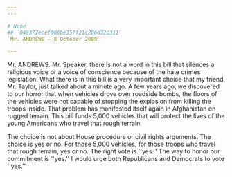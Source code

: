 ```yaml
---
---

# None
## `049372ecef006be357f21c206d32d311`
`Mr. ANDREWS — 8 October 2009`

---
```



Mr. ANDREWS. Mr. Speaker, there is not a word in this bill that 
silences a religious voice or a voice of conscience because of the hate 
crimes legislation. What there is in this bill is a very important 
choice that my friend, Mr. Taylor, just talked about a minute ago. A 
few years ago, we discovered to our horror that when vehicles drove 
over roadside bombs, the floors of the vehicles were not capable of 
stopping the explosion from killing the troops inside. That problem has 
manifested itself again in Afghanistan on rugged terrain. This bill 
funds 5,000 vehicles that will protect the lives of the young Americans 
who travel that rough terrain.



The choice is not about House procedure or civil rights arguments. 
The choice is yes or no. For those 5,000 vehicles, for those troops who 
travel that rough terrain, yes or no. The right vote is ''yes.'' The 
way to honor our commitment is ''yes.'' I would urge both Republicans 
and Democrats to vote ''yes.''